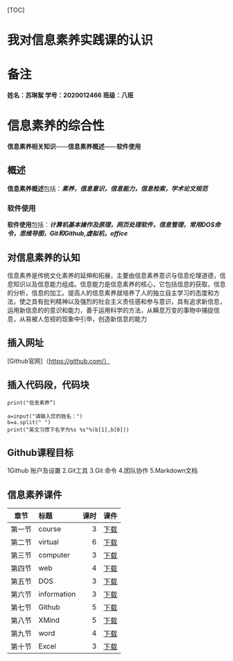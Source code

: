 [TOC]
# 我对信息素养实践课的认识  
# 备注
**姓名：苏琳絮 学号：2020012466 班级：八班**
# 信息素养的综合性  
**信息素养相关知识**——**信息素养概述**——**软件使用**
## 概述  
**信息素养概述**包括：***素养，信息意识，信息能力，信息检索，学术论文规范***
### 软件使用  
**软件使用**包括：***计算机基本操作及原理，网页处理软件，信息管理，常用DOS命令，思维导图，Git和Github,虚拟机，office***
## 对信息素养的认知  
信息素养是传统文化素养的延伸和拓展，主要由信息素养意识与信息伦理道德，信息知识以及信息能力组成。信息能力是信息素养的核心，它包括信息的获取，信息的分析，信息的加工。提高人的信息素养就培养了人的独立自主学习的态度和方法，使之具有批判精神以及强烈的社会主义责任感和参与意识，具有追求新信息，运用新信息的的意识和能力，善于运用科学的方法，从瞬息万变的事物中捕捉信息，从易被人忽视的现象中引申，创造新信息的能力
## 插入网址  
[Github官网]（https://github.com/）
## 插入代码段，代码块 
`print("信息素养“)`
```
a=input("请输入您的姓名：")
b=a.split(" ")
print("英文习惯下名字为%s %s"%(b[1],b[0]))
```
## Github课程目标  
1Github 账户及设置
2.Git工具
3.Git 命令
4.团队协作
5.Markdown文档  
## 信息素养课件  
|章节|标题|课时|课件|
|:-:|:-|-:|:-:|
|第一节|course|3|[下载](D:\信息素养课件\01-course-verview.pptx)|
|第二节|virtual|6|[下载](D:\信息素养课件\02-virtual-machine.pptx)|
|第三节|computer|3|[下载](D:\信息素养课件\03-computer-operation-and-managerment.ppt)|
|第四节|web|4|[下载](D:\信息素养课件\04-web-browser-processes.ppt)|
|第五节|DOS|3|[下载](D:\信息素养课件\05-DOS.pptx)|
|第六节|information|3|[下载](D:\信息素养课件\06-information-management.ppt)|
|第七节|Github|5|[下载](D:\信息素养课件\07-Github.pptx)|
|第八节|XMind|5|[下载](D:\信息素养课件\08-XMind.pptx)|
|第九节|word|4|[下载](D:\信息素养课件\09-word.ppt)|
|第十节|Excel|3|[下载](D:\信息素养课件\10-Excel.ppt)|
